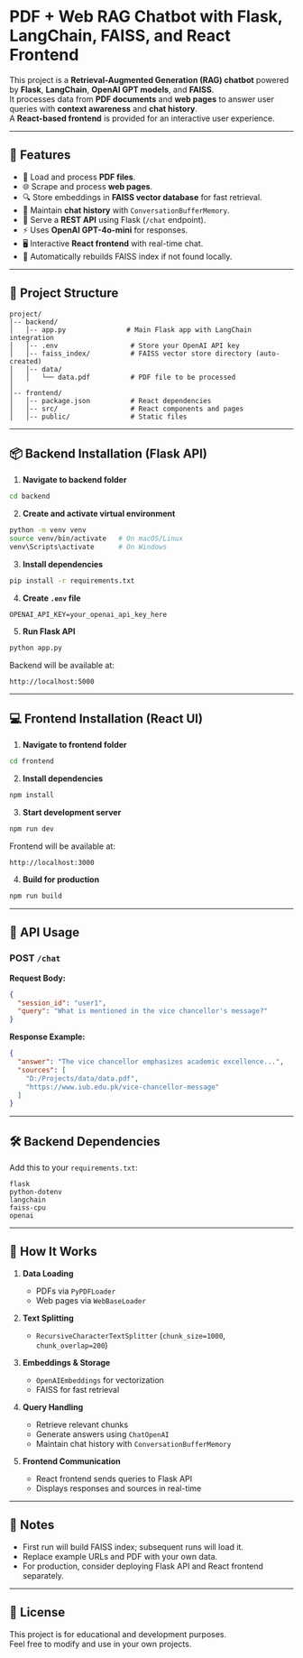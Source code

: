 # PDF + Web RAG Chatbot with Flask, LangChain, FAISS, and React Frontend

This project is a **Retrieval-Augmented Generation (RAG) chatbot** powered by **Flask**, **LangChain**, **OpenAI GPT models**, and **FAISS**.  
It processes data from **PDF documents** and **web pages** to answer user queries with **context awareness** and **chat history**.  
A **React-based frontend** is provided for an interactive user experience.

---

## 🚀 Features

- 📄 Load and process **PDF files**.
- 🌐 Scrape and process **web pages**.
- 🔍 Store embeddings in **FAISS vector database** for fast retrieval.
- 🧠 Maintain **chat history** with `ConversationBufferMemory`.
- 💬 Serve a **REST API** using Flask (`/chat` endpoint).
- ⚡ Uses **OpenAI GPT-4o-mini** for responses.
- 🖥 Interactive **React frontend** with real-time chat.
- 🔁 Automatically rebuilds FAISS index if not found locally.

---

## 📂 Project Structure

```
project/
│-- backend/
│   │-- app.py               # Main Flask app with LangChain integration
│   │-- .env                  # Store your OpenAI API key
│   │-- faiss_index/          # FAISS vector store directory (auto-created)
│   │-- data/
│   │   └── data.pdf          # PDF file to be processed
│
│-- frontend/
│   │-- package.json          # React dependencies
│   │-- src/                  # React components and pages
│   │-- public/               # Static files
```

---

## 📦 Backend Installation (Flask API)

1. **Navigate to backend folder**
```bash
cd backend
```

2. **Create and activate virtual environment**
```bash
python -m venv venv
source venv/bin/activate   # On macOS/Linux
venv\Scripts\activate      # On Windows
```

3. **Install dependencies**
```bash
pip install -r requirements.txt
```

4. **Create `.env` file**
```env
OPENAI_API_KEY=your_openai_api_key_here
```

5. **Run Flask API**
```bash
python app.py
```
Backend will be available at:
```
http://localhost:5000
```

---

## 💻 Frontend Installation (React UI)

1. **Navigate to frontend folder**
```bash
cd frontend
```

2. **Install dependencies**
```bash
npm install
```

3. **Start development server**
```bash
npm run dev
```
Frontend will be available at:
```
http://localhost:3000
```

4. **Build for production**
```bash
npm run build
```

---

## 📡 API Usage

### **POST** `/chat`

**Request Body:**
```json
{
  "session_id": "user1",
  "query": "What is mentioned in the vice chancellor's message?"
}
```

**Response Example:**
```json
{
  "answer": "The vice chancellor emphasizes academic excellence...",
  "sources": [
    "D:/Projects/data/data.pdf",
    "https://www.iub.edu.pk/vice-chancellor-message"
  ]
}
```

---

## 🛠 Backend Dependencies

Add this to your `requirements.txt`:

```
flask
python-dotenv
langchain
faiss-cpu
openai
```

---

## 🧠 How It Works

1. **Data Loading**  
   - PDFs via `PyPDFLoader`
   - Web pages via `WebBaseLoader`

2. **Text Splitting**  
   - `RecursiveCharacterTextSplitter` (`chunk_size=1000`, `chunk_overlap=200`)

3. **Embeddings & Storage**  
   - `OpenAIEmbeddings` for vectorization
   - FAISS for fast retrieval

4. **Query Handling**  
   - Retrieve relevant chunks
   - Generate answers using `ChatOpenAI`
   - Maintain chat history with `ConversationBufferMemory`

5. **Frontend Communication**  
   - React frontend sends queries to Flask API
   - Displays responses and sources in real-time

---

## 📌 Notes

- First run will build FAISS index; subsequent runs will load it.
- Replace example URLs and PDF with your own data.
- For production, consider deploying Flask API and React frontend separately.

---

## 📜 License

This project is for educational and development purposes.  
Feel free to modify and use in your own projects.
